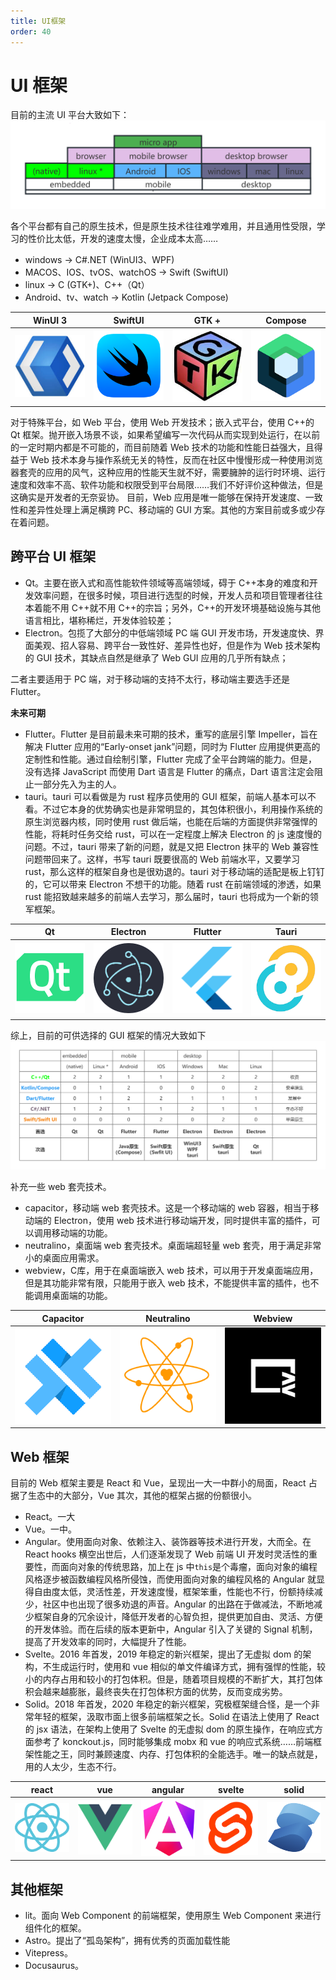 ```yaml
---
title: UI框架
order: 40
---
```


# UI 框架

目前的主流 UI 平台大致如下：
![webgui](./webgui.png)

各个平台都有自己的原生技术，但是原生技术往往难学难用，并且通用性受限，学习的性价比太低，开发的速度太慢，企业成本太高……

- windows -> C#.NET (WinUI3、WPF)
- MACOS、IOS、tvOS、watchOS -> Swift (SwiftUI)
- linux -> C (GTK+)、C++（Qt）
- Android、tv、watch -> Kotlin (Jetpack Compose)

| WinUI 3                 | SwiftUI                   | GTK +              | Compose         |
| ----------------------- | ------------------------- | ------------------ | --------------- |
| ![winui](./winui3.jfif) | ![SwiftUI](./swiftui.png) | ![gtk](./gtk.jfif) | ![jc](./jc.png) |

对于特殊平台，如 Web 平台，使用 Web 开发技术；嵌入式平台，使用 C++的 Qt 框架。抛开嵌入场景不谈，如果希望编写一次代码从而实现到处运行，在以前的一定时期内都是不可能的，而目前随着 Web 技术的功能和性能日益强大，且得益于 Web 技术本身与操作系统无关的特性，反而在社区中慢慢形成一种使用浏览器套壳的应用的风气，这种应用的性能天生就不好，需要臃肿的运行时环境、运行速度和效率不高、软件功能和权限受到平台局限……我们不好评价这种做法，但是这确实是开发者的无奈妥协。
目前，Web 应用是唯一能够在保持开发速度、一致性和差异性处理上满足横跨 PC、移动端的 GUI 方案。其他的方案目前或多或少存在着问题。

## 跨平台 UI 框架

- Qt。主要在嵌入式和高性能软件领域等高端领域，碍于 C++本身的难度和开发效率问题，在很多时候，项目进行选型的时候，开发人员和项目管理者往往本着能不用 C++就不用 C++的宗旨；另外，C++的开发环境基础设施与其他语言相比，堪称稀烂，开发体验较差；
- Electron。包揽了大部分的中低端领域 PC 端 GUI 开发市场，开发速度快、界面美观、招人容易、跨平台一致性好、差异性也好，但是作为 Web 技术架构的 GUI 技术，其缺点自然是继承了 Web GUI 应用的几乎所有缺点；

二者主要适用于 PC 端，对于移动端的支持不太行，移动端主要选手还是 Flutter。

**未来可期**

- Flutter。Flutter 是目前最未来可期的技术，重写的底层引擎 Impeller，旨在解决 Flutter 应用的“Early-onset jank”问题，同时为 Flutter 应用提供更高的定制性和性能。通过自绘制引擎，Flutter 完成了全平台跨端的能力。但是，没有选择 JavaScript 而使用 Dart 语言是 Flutter 的痛点，Dart 语言注定会阻止一部分先入为主的人。
- tauri。tauri 可以看做是为 rust 程序员使用的 GUI 框架，前端人基本可以不看。不过它本身的优势确实也是非常明显的，其包体积很小，利用操作系统的原生浏览器内核，同时使用 rust 做后端，也能在后端的方面提供非常强悍的性能，将耗时任务交给 rust，可以在一定程度上解决 Electron 的 js 速度慢的问题。不过，tauri 带来了新的问题，就是又把 Electron 抹平的 Web 兼容性问题带回来了。这样，书写 tauri 既要很高的 Web 前端水平，又要学习 rust，那么这样的框架自身也是很劝退的。tauri 对于移动端的适配是板上钉钉的，它可以带来 Electron 不想干的功能。随着 rust 在前端领域的渗透，如果 rust 能招致越来越多的前端人去学习，那么届时，tauri 也将成为一个新的领军框架。

| Qt              | Electron                    | Flutter                   | Tauri                 |
| --------------- | --------------------------- | ------------------------- | --------------------- |
| ![qt](./qt.png) | ![electron](./electron.png) | ![flutter](./flutter.png) | ![tauri](./tauri.png) |

综上，目前的可供选择的 GUI 框架的情况大致如下
![框架选择](./webgui2.png)

补充一些 web 套壳技术。

- capacitor，移动端 web 套壳技术。这是一个移动端的 web 容器，相当于移动端的 Electron，使用 web 技术进行移动端开发，同时提供丰富的插件，可以调用移动端的功能。
- neutralino，桌面端 web 套壳技术。桌面端超轻量 web 套壳，用于满足非常小的桌面应用需求。
- webview，C库，用于在桌面端嵌入 web 技术，可以用于开发桌面端应用，但是其功能非常有限，只能用于嵌入 web 技术，不能提供丰富的插件，也不能调用桌面端的功能。

| Capacitor               | Neutralino                 | Webview                 |
| ----------------------- | -------------------------- | ----------------------- |
| ![capacitor](capacitor.png) | ![neutralino](neutralino.png) | ![webview](webwiew.png) |

## Web 框架

目前的 Web 框架主要是 React 和 Vue，呈现出一大一中群小的局面，React 占据了生态中的大部分，Vue 其次，其他的框架占据的份额很小。

- React。一大
- Vue。一中。
- Angular。使用面向对象、依赖注入、装饰器等技术进行开发，大而全。在 React hooks 横空出世后，人们逐渐发现了 Web 前端 UI 开发时灵活性的重要性，而面向对象的传统思路，加上在 js 中`this`是个毒瘤，面向对象的编程风格逐步被函数编程风格所侵蚀，而使用面向对象的编程风格的 Angular 就显得自由度太低，灵活性差，开发速度慢，框架笨重，性能也不行，份额持续减少，社区中也出现了很多劝退的声音。Angular 的出路在于做减法，不断地减少框架自身的冗余设计，降低开发者的心智负担，提供更加自由、灵活、方便的开发体验。而在后续的版本更新中，Angular 引入了关键的 Signal 机制，提高了开发效率的同时，大幅提升了性能。
- Svelte。2016 年首发，2019 年稳定的新兴框架，提出了无虚拟 dom 的架构，不生成运行时，使用和 vue 相似的单文件编译方式，拥有强悍的性能，较小的内存占用和较小的打包体积。但是，随着项目规模的不断扩大，其打包体积会越来越膨胀，最终丧失在打包体积方面的优势，反而变成劣势。
- Solid。2018 年首发，2020 年稳定的新兴框架，究极框架缝合怪，是一个非常年轻的框架，汲取市面上很多前端框架之长。Solid 在语法上使用了 React 的 jsx 语法，在架构上使用了 Svelte 的无虚拟 dom 的原生操作，在响应式方面参考了 konckout.js，同时能够集成 mobx 和 vue 的响应式系统……前端框架性能之王，同时兼顾速度、内存、打包体积的全能选手。唯一的缺点就是，用的人太少，生态不行。

| react                 | vue               | angular                   | svelte                  | solid                 |
| --------------------- | ----------------- | ------------------------- | ----------------------- | --------------------- |
| ![react](./react.svg) | ![vue](./vue.png) | ![angular](./angular.svg) | ![svelte](./svelte.png) | ![solid](./solid.svg) |

## 其他框架

- lit。面向 Web Component 的前端框架，使用原生 Web Component 来进行组件化的框架。
- Astro。提出了“孤岛架构”，拥有优秀的页面加载性能
- Vitepress。
- Docusaurus。

<style scoped>
   td {
      width: 20%;
   }

   img {
    margin: 0 auto;
   }
</style>
